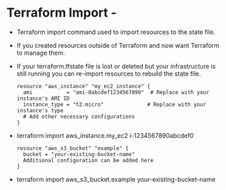 # Terraform Import -
- Terraform import command used to import resources to the state file.
- If you created resources outside of Terraform and now want Terraform to manage them.
- If your terraform.tfstate file is lost or deleted but your infrastructure is still running you can re-import resources to rebuild the state file.





      resource "aws_instance" "my_ec2_instance" {
        ami           = "ami-0abcdef1234567890"  # Replace with your instance's AMI ID
        instance_type = "t2.micro"              # Replace with your instance's type
        # Add other necessary configurations
      }



- terraform import aws_instance.my_ec2 i-1234567890abcdef0


      resource "aws_s3_bucket" "example" {
        bucket = "your-existing-bucket-name"
        Additional configuration can be added here
      }


- terraform import aws_s3_bucket.example your-existing-bucket-name


